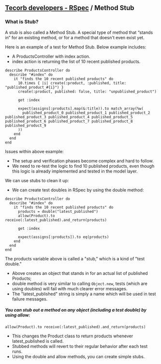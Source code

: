 ## [Tecorb developers - RSpec](https://github.com/TecOrb-Developers/handbook/blob/main/rails/testing/rspec.md) / Method Stub
### What is Stub?
A stub is also called a Method Stub. A special type of method that “stands in” for an existing method, or for a method that doesn't even exist yet.

Here is an example of a test for Method Stub. Below example includes:
- A ProductsController with index action.
- index action is returning the list of 10 recent published products.

``````
describe ProductsController do
  describe "#index" do
    it "finds the 10 recent published products" do
      10.times { |i| create(:product, :published, title: "published_product_#{i}") }
      create(:product, published: false, title: "unpublished_product")

      get :index

      expect(assigns[:products].map(&:title)).to match_array(%w(
        published_product_0 published_product_1 published_product_2 published_product_3 published_product_4 published_product_5 published_product_6 published_product_7 published_product_8 published_product_9
      ))
    end
  end
end
``````
Issues within above example:
- The setup and verification phases become complex and hard to follow.
- We need to re-test the logic to find 10 published products, even though this logic is already implemented and tested in the model layer.

We can use stubs to clean it up:
- We can create test doubles in RSpec by using the double method:

``````
describe ProductsController do
  describe "#index" do
    it "finds the 10 recent published products" do
      products = double("latest_published")
      allow(Product).to receive(:latest_published).and_return(products)

      get :index

      expect(assigns[:products]).to eq(products)
    end
  end
end
``````
The products variable above is called a "stub," which is a kind of "test double."

- Above creates an object that stands in for an actual list of published Products; 
- double method is very similar to calling `Object.new`, tests (which are using doubles) will fail with much clearer error messages.
- The "latest_published" string is simply a name which will be used in test failure messages.

##### You can stub out a method on any object (including a test double) by using allow:

`allow(Product).to receive(:latest_published).and_return(products)`

- This changes the Product class to return products whenever latest_published is called. 
- Stubbed methods will revert to their regular behavior after each test runs.
- Using the double and allow methods, you can create simple stubs.